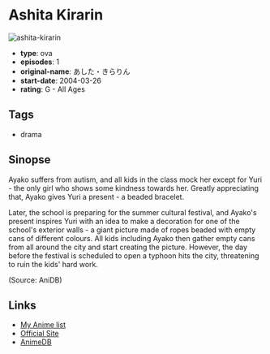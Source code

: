 # Ashita Kirarin

![ashita-kirarin](https://cdn.myanimelist.net/images/anime/9/77432.jpg)

-   **type**: ova
-   **episodes**: 1
-   **original-name**: あした・きらりん
-   **start-date**: 2004-03-26
-   **rating**: G - All Ages

## Tags

-   drama

## Sinopse

Ayako suffers from autism, and all kids in the class mock her except for Yuri - the only girl who shows some kindness towards her. Greatly appreciating that, Ayako gives Yuri a present - a beaded bracelet.

Later, the school is preparing for the summer cultural festival, and Ayako's present inspires Yuri with an idea to make a decoration for one of the school's exterior walls - a giant picture made of ropes beaded with empty cans of different colours. All kids including Ayako then gather empty cans from all around the city and start creating the picture. However, the day before the festival is scheduled to open a typhoon hits the city, threatening to ruin the kids' hard work.

(Source: AniDB)

## Links

-   [My Anime list](https://myanimelist.net/anime/32255/Ashita_Kirarin)
-   [Official Site](http://www.oc-jinken.org/movie/02.html)
-   [AnimeDB](http://anidb.info/perl-bin/animedb.pl?show=anime&aid=10119)
